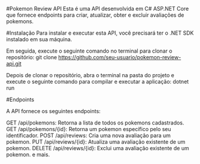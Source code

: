 #Pokemon Review API
Esta é uma API desenvolvida em C# ASP.NET Core que fornece endpoints para criar, atualizar, obter e excluir avaliações de pokemons.

#Instalação
Para instalar e executar esta API, você precisará ter o .NET SDK instalado em sua máquina.

Em seguida, execute o seguinte comando no terminal para clonar o repositório:
git clone https://github.com/seu-usuario/pokemon-review-api.git

Depois de clonar o repositório, abra o terminal na pasta do projeto e execute o seguinte comando para compilar e executar a aplicação:
dotnet run

#Endpoints

A API fornece os seguintes endpoints:

GET /api/pokemons: Retorna a lista de todos os pokemons cadastrados.
GET /api/pokemons/{id}: Retorna um pokemon específico pelo seu identificador.
POST /api/reviews: Cria uma nova avaliação para um pokemon.
PUT /api/reviews/{id}: Atualiza uma avaliação existente de um pokemon.
DELETE /api/reviews/{id}: Exclui uma avaliação existente de um pokemon.
e mais.

